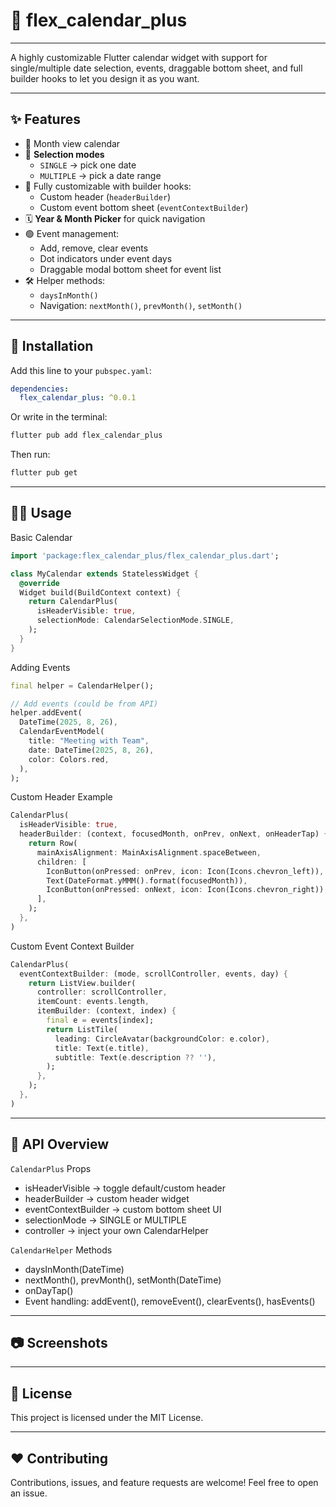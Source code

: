 # 📅 flex_calendar_plus

---

A highly customizable Flutter calendar widget with support for single/multiple date selection, events, draggable bottom sheet, and full builder hooks to let you design it as you want.

---

## ✨ Features

- 📆 Month view calendar
- 🔀 **Selection modes**
  - `SINGLE` → pick one date
  - `MULTIPLE` → pick a date range
- 🎨 Fully customizable with builder hooks:
  - Custom header (`headerBuilder`)
  - Custom event bottom sheet (`eventContextBuilder`)
- 🗓️ **Year & Month Picker** for quick navigation
- 🟢 Event management:
  - Add, remove, clear events
  - Dot indicators under event days
  - Draggable modal bottom sheet for event list
- 🛠 Helper methods:
  - `daysInMonth()`
  - Navigation: `nextMonth()`, `prevMonth()`, `setMonth()`

---

## 🚀 Installation

Add this line to your `pubspec.yaml`:

```yaml
dependencies:
  flex_calendar_plus: ^0.0.1
```

Or write in the terminal:

```bash
flutter pub add flex_calendar_plus
```

Then run:

```bash
flutter pub get
```

---

## 🧑‍💻 Usage

Basic Calendar

```dart
import 'package:flex_calendar_plus/flex_calendar_plus.dart';

class MyCalendar extends StatelessWidget {
  @override
  Widget build(BuildContext context) {
    return CalendarPlus(
      isHeaderVisible: true,
      selectionMode: CalendarSelectionMode.SINGLE,
    );
  }
}
```

Adding Events

```dart
final helper = CalendarHelper();

// Add events (could be from API)
helper.addEvent(
  DateTime(2025, 8, 26),
  CalendarEventModel(
    title: "Meeting with Team",
    date: DateTime(2025, 8, 26),
    color: Colors.red,
  ),
);
```

Custom Header Example

```dart
CalendarPlus(
  isHeaderVisible: true,
  headerBuilder: (context, focusedMonth, onPrev, onNext, onHeaderTap) {
    return Row(
      mainAxisAlignment: MainAxisAlignment.spaceBetween,
      children: [
        IconButton(onPressed: onPrev, icon: Icon(Icons.chevron_left)),
        Text(DateFormat.yMMM().format(focusedMonth)),
        IconButton(onPressed: onNext, icon: Icon(Icons.chevron_right)),
      ],
    );
  },
)
```

Custom Event Context Builder

```dart
CalendarPlus(
  eventContextBuilder: (mode, scrollController, events, day) {
    return ListView.builder(
      controller: scrollController,
      itemCount: events.length,
      itemBuilder: (context, index) {
        final e = events[index];
        return ListTile(
          leading: CircleAvatar(backgroundColor: e.color),
          title: Text(e.title),
          subtitle: Text(e.description ?? ''),
        );
      },
    );
  },
)
```

---

## 📖 API Overview

`CalendarPlus` Props

- isHeaderVisible → toggle default/custom header
- headerBuilder → custom header widget
- eventContextBuilder → custom bottom sheet UI
- selectionMode → SINGLE or MULTIPLE
- controller → inject your own CalendarHelper

`CalendarHelper` Methods

- daysInMonth(DateTime)
- nextMonth(), prevMonth(), setMonth(DateTime)
- onDayTap()
- Event handling: addEvent(), removeEvent(), clearEvents(), hasEvents()

---

## 📷 Screenshots

---

## 📄 License

This project is licensed under the MIT License.

---

## ❤️ Contributing

Contributions, issues, and feature requests are welcome!
Feel free to open an issue.
